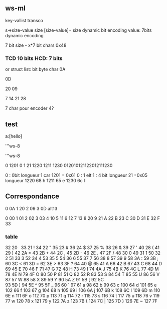 ws-ml
-----

key-vallist transco

s->size-value size [size-value]+
size dynamic bit encoding
value: 7bits dynamic encoding

7 bit size - x*7 bit chars
0x48

### TCD 10 bits HCD: 7 bits

or struct list:
bit
byte
char
0A

0D
20 
09	


7 14 21 28

7 char pour encoder 4?

test
----
a:[hello]

'''ws-8

	
	 
				
						
'''ws-8

0 1201 0 1 21 1220 1211 1230
012010121122012111230




0 : 0bit longueur 1 car
1201 = 0x61 
0 : 1 elt
1 : 4 bit longueur
21 =0x05 longueur
1220  68 h
1211  65 e
1230  6c l 


Correspondance
---------------
0 0A
1 20
2 09
3 0D alt13


0 00
1 01
2 02
3 03
4 10
5 11
6 12
7 13
8 20
9 21
A 22
B 23
C 30
D 31
E 32
F 33




### table
32	20	 
33	21	!
34	22	"
35	23	#
36	24	$
37	25	%
38	26	&
39	27	'
40	28	(
41	29	)
42	2A	*
43	2B	+
44	2C	,
45	2D	-
46	2E	.
47	2F	/
48	30	0
49	31	1
50	32	2
51	33	3
52	34	4
53	35	5
54	36	6
55	37	7
56	38	8
57	39	9
58	3A	:
59	3B	;
60	3C	<
61	3D	=
62	3E	>
63	3F	?
64	40	@
65	41	A
66	42	B
67	43	C
68	44	D
69	45	E
70	46	F
71	47	G
72	48	H
73	49	I
74	4A	J
75	4B	K
76	4C	L
77	4D	M
78	4E	N
79	4F	O
80	50	P
81	51	Q
82	52	R
83	53	S
84	54	T
85	55	U
86	56	V
87	57	W
88	58	X
89	59	Y
90	5A	Z
91	5B	[
92	5C	\
93	5D	]
94	5E	^
95	5F	_
96	60	`
97	61	a
98	62	b
99	63	c
100	64	d
101	65	e
102	66	f
103	67	g
104	68	h
105	69	i
106	6A	j
107	6B	k
108	6C	l
109	6D	m
110	6E	n
111	6F	o
112	70	p
113	71	q
114	72	r
115	73	s
116	74	t
117	75	u
118	76	v
119	77	w
120	78	x
121	79	y
122	7A	z
123	7B	{
124	7C	|
125	7D	}
126	7E	~
127	7F	


